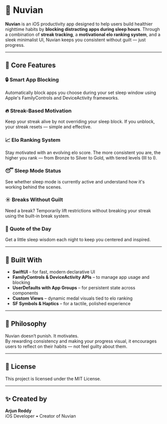 # 🌙 Nuvian

**Nuvian** is an iOS productivity app designed to help users build healthier nighttime habits by **blocking distracting apps during sleep hours**. Through a combination of **streak tracking**, a **motivational elo ranking system**, and a sleek minimalist UI, Nuvian keeps you consistent without guilt — just progress.

---

## 🧠 Core Features

### 🔒 Smart App Blocking
Automatically block apps you choose during your set sleep window using Apple's FamilyControls and DeviceActivity frameworks.

### 🔥 Streak-Based Motivation
Keep your streak alive by not overriding your sleep block. If you unblock, your streak resets — simple and effective.

### 📈 Elo Ranking System
Stay motivated with an evolving elo score. The more consistent you are, the higher you rank — from Bronze to Silver to Gold, with tiered levels (III to I).

### 😴 Sleep Mode Status
See whether sleep mode is currently active and understand how it's working behind the scenes.

### ☀️ Breaks Without Guilt
Need a break? Temporarily lift restrictions without breaking your streak using the built-in break system.

### 💬 Quote of the Day
Get a little sleep wisdom each night to keep you centered and inspired.

---

## 🧱 Built With

- **SwiftUI** – for fast, modern declarative UI
- **FamilyControls & DeviceActivity APIs** – to manage app usage and blocking
- **UserDefaults with App Groups** – for persistent state across components
- **Custom Views** – dynamic medal visuals tied to elo ranking
- **SF Symbols & Haptics** – for a tactile, polished experience

---

## 🧭 Philosophy

Nuvian doesn’t punish. It motivates.  
By rewarding consistency and making your progress visual, it encourages users to reflect on their habits — not feel guilty about them.

---

## 📄 License

This project is licensed under the MIT License.

---

## ✨ Created by

**Arjun Reddy**  
iOS Developer • Creator of Nuvian  

